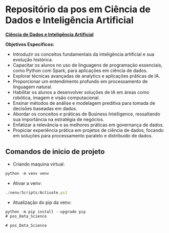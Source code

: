 # Repositório da pos em Ciência de Dados e Inteligência Artificial
__[Ciência de Dados e Inteligência Artificial](https://www.portalpos.com.br/ciencia-de-dados-e-inteligencia-artificial-unopar-educacao-a-distancia/p?_ga=2.154470779.2108479230.1708364880-240087499.1706837716&_gac=1.221480426.1708364905.CjwKCAiAlcyuBhBnEiwAOGZ2S1if2piowkkb4CuD33ydttmtPN2oaAxNvORgIK1zSbb6SYnRTNljXhoCaacQAvD_BwE&_gl=1*1qeqjco*_ga*MjQwMDg3NDk5LjE3MDY4Mzc3MTY.*_ga_2Z28X0P5MF*MTcwODM2NDg4MC45LjEuMTcwODM2NDkyMS4xOS4wLjA.)__

__Objetivos Específicos:__
* Introduzir os conceitos fundamentais da inteligência artificial e sua evolução histórica.
* Capacitar os alunos no uso de linguagens de programação essenciais, como Python com Spark, para aplicações em ciência de dados.
* Explorar técnicas avançadas de analytics e aplicações práticas de IA.
* Proporcionar um entendimento profundo em processamento de linguagem natural.
* Habilitar os alunos a desenvolver soluções de IA em áreas como robótica, imagem e visão computacional.
* Ensinar métodos de análise e modelagem preditiva para tomada de decisões baseadas em dados.
* Abordar os conceitos e práticas de Business Intelligence, ressaltando sua importância na estratégia de negócios.
* Enfatizar a relevância e as melhores práticas em governança de dados.
* Propiciar experiência prática em projetos de ciência de dados, focando em soluções para processamento paralelo e distribuído de dados.


## Comandos de inicio de projeto 
* Criando maquina virtual:
```javascript
python -m venv venv
```

* Ativar a venv:
```javascript
./venv/Scripts/Activate.ps1
```

* Atualização do pip da venv:
```javascript
python -m pip install --upgrade pip
#   p o s _ D a t a _ S c i e n c e  
 #   p o s _ D a t a _ S c i e n c e  
 